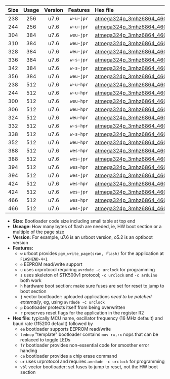 |Size|Usage|Version|Features|Hex file|
|:-:|:-:|:-:|:-:|:--|
|238|256|u7.6|`w-u-jpr`|[atmega324p_3mhz6864_460800bps_ur_vbl.hex](https://raw.githubusercontent.com/stefanrueger/urboot/main/atmega324p_3mhz6864_460800bps_ur_vbl.hex)|
|244|256|u7.6|`w-u-jpr`|[atmega324p_3mhz6864_460800bps_lednop_ur_vbl.hex](https://raw.githubusercontent.com/stefanrueger/urboot/main/atmega324p_3mhz6864_460800bps_lednop_ur_vbl.hex)|
|304|384|u7.6|`weu-jpr`|[atmega324p_3mhz6864_460800bps_ee_ur_vbl.hex](https://raw.githubusercontent.com/stefanrueger/urboot/main/atmega324p_3mhz6864_460800bps_ee_ur_vbl.hex)|
|310|384|u7.6|`weu-jpr`|[atmega324p_3mhz6864_460800bps_ee_lednop_ur_vbl.hex](https://raw.githubusercontent.com/stefanrueger/urboot/main/atmega324p_3mhz6864_460800bps_ee_lednop_ur_vbl.hex)|
|328|384|u7.6|`weu-jpr`|[atmega324p_3mhz6864_460800bps_ee_lednop_fr_ur_vbl.hex](https://raw.githubusercontent.com/stefanrueger/urboot/main/atmega324p_3mhz6864_460800bps_ee_lednop_fr_ur_vbl.hex)|
|336|384|u7.6|`w-s-jpr`|[atmega324p_3mhz6864_460800bps_vbl.hex](https://raw.githubusercontent.com/stefanrueger/urboot/main/atmega324p_3mhz6864_460800bps_vbl.hex)|
|342|384|u7.6|`w-s-jpr`|[atmega324p_3mhz6864_460800bps_lednop_vbl.hex](https://raw.githubusercontent.com/stefanrueger/urboot/main/atmega324p_3mhz6864_460800bps_lednop_vbl.hex)|
|356|384|u7.6|`weu-jpr`|[atmega324p_3mhz6864_460800bps_ee_lednop_fr_ce_ur_vbl.hex](https://raw.githubusercontent.com/stefanrueger/urboot/main/atmega324p_3mhz6864_460800bps_ee_lednop_fr_ce_ur_vbl.hex)|
|238|512|u7.6|`w-u-hpr`|[atmega324p_3mhz6864_460800bps_ur.hex](https://raw.githubusercontent.com/stefanrueger/urboot/main/atmega324p_3mhz6864_460800bps_ur.hex)|
|244|512|u7.6|`w-u-hpr`|[atmega324p_3mhz6864_460800bps_lednop_ur.hex](https://raw.githubusercontent.com/stefanrueger/urboot/main/atmega324p_3mhz6864_460800bps_lednop_ur.hex)|
|300|512|u7.6|`weu-hpr`|[atmega324p_3mhz6864_460800bps_ee_ur.hex](https://raw.githubusercontent.com/stefanrueger/urboot/main/atmega324p_3mhz6864_460800bps_ee_ur.hex)|
|306|512|u7.6|`weu-hpr`|[atmega324p_3mhz6864_460800bps_ee_lednop_ur.hex](https://raw.githubusercontent.com/stefanrueger/urboot/main/atmega324p_3mhz6864_460800bps_ee_lednop_ur.hex)|
|324|512|u7.6|`weu-hpr`|[atmega324p_3mhz6864_460800bps_ee_lednop_fr_ur.hex](https://raw.githubusercontent.com/stefanrueger/urboot/main/atmega324p_3mhz6864_460800bps_ee_lednop_fr_ur.hex)|
|332|512|u7.6|`w-s-hpr`|[atmega324p_3mhz6864_460800bps.hex](https://raw.githubusercontent.com/stefanrueger/urboot/main/atmega324p_3mhz6864_460800bps.hex)|
|338|512|u7.6|`w-s-hpr`|[atmega324p_3mhz6864_460800bps_lednop.hex](https://raw.githubusercontent.com/stefanrueger/urboot/main/atmega324p_3mhz6864_460800bps_lednop.hex)|
|352|512|u7.6|`weu-hpr`|[atmega324p_3mhz6864_460800bps_ee_lednop_fr_ce_ur.hex](https://raw.githubusercontent.com/stefanrueger/urboot/main/atmega324p_3mhz6864_460800bps_ee_lednop_fr_ce_ur.hex)|
|388|512|u7.6|`wes-hpr`|[atmega324p_3mhz6864_460800bps_ee.hex](https://raw.githubusercontent.com/stefanrueger/urboot/main/atmega324p_3mhz6864_460800bps_ee.hex)|
|388|512|u7.6|`wes-jpr`|[atmega324p_3mhz6864_460800bps_ee_vbl.hex](https://raw.githubusercontent.com/stefanrueger/urboot/main/atmega324p_3mhz6864_460800bps_ee_vbl.hex)|
|394|512|u7.6|`wes-hpr`|[atmega324p_3mhz6864_460800bps_ee_lednop.hex](https://raw.githubusercontent.com/stefanrueger/urboot/main/atmega324p_3mhz6864_460800bps_ee_lednop.hex)|
|394|512|u7.6|`wes-jpr`|[atmega324p_3mhz6864_460800bps_ee_lednop_vbl.hex](https://raw.githubusercontent.com/stefanrueger/urboot/main/atmega324p_3mhz6864_460800bps_ee_lednop_vbl.hex)|
|424|512|u7.6|`wes-hpr`|[atmega324p_3mhz6864_460800bps_ee_lednop_fr.hex](https://raw.githubusercontent.com/stefanrueger/urboot/main/atmega324p_3mhz6864_460800bps_ee_lednop_fr.hex)|
|424|512|u7.6|`wes-jpr`|[atmega324p_3mhz6864_460800bps_ee_lednop_fr_vbl.hex](https://raw.githubusercontent.com/stefanrueger/urboot/main/atmega324p_3mhz6864_460800bps_ee_lednop_fr_vbl.hex)|
|466|512|u7.6|`wes-hpr`|[atmega324p_3mhz6864_460800bps_ee_lednop_fr_ce.hex](https://raw.githubusercontent.com/stefanrueger/urboot/main/atmega324p_3mhz6864_460800bps_ee_lednop_fr_ce.hex)|
|466|512|u7.6|`wes-jpr`|[atmega324p_3mhz6864_460800bps_ee_lednop_fr_ce_vbl.hex](https://raw.githubusercontent.com/stefanrueger/urboot/main/atmega324p_3mhz6864_460800bps_ee_lednop_fr_ce_vbl.hex)|

- **Size:** Bootloader code size including small table at top end
- **Useage:** How many bytes of flash are needed, ie, HW boot section or a multiple of the page size
- **Version:** For example, u7.6 is an urboot version, o5.2 is an optiboot version
- **Features:**
  + `w` urboot provides `pgm_write_page(sram, flash)` for the application at `FLASHEND-4+1`
  + `e` EEPROM read/write support
  + `u` uses urprotocol requiring `avrdude -c urclock` for programming
  + `s` uses skeleton of STK500v1 protocol; `-c urclock` and `-c arduino` both work
  + `h` hardware boot section: make sure fuses are set for reset to jump to boot section
  + `j` vector bootloader: uploaded applications *need to be patched externally*, eg, using `avrdude -c urclock`
  + `p` bootloader protects itself from being overwritten
  + `r` preserves reset flags for the application in the register R2
- **Hex file:** typically MCU name, oscillator frequency (16 MHz default) and baud rate (115200 default) followed by
  + `ee` bootloader supports EEPROM read/write
  + `lednop` "template" bootloader contains `mov rx,rx` nops that can be replaced to toggle LEDs
  + `fr` bootloader provides non-essential code for smoother error handing
  + `ce` bootloader provides a chip erase command
  + `ur` uses urprotocol and requires `avrdude -c urclock` for programming
  + `vbl` vector bootloader: set fuses to jump to reset, not the HW boot section
